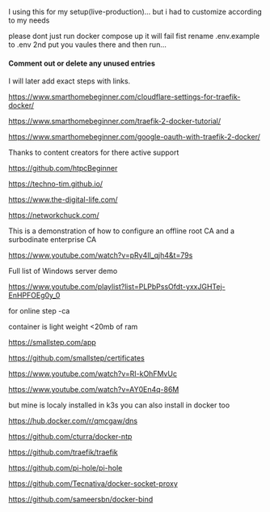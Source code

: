 I using this for my setup(live-production)... but i had to customize according to my needs

please dont just run docker compose up it will fail
fist rename .env.example to .env
2nd put you vaules there and then run...

#### Comment out or delete any unused entries

I will later add exact steps with links.

https://www.smarthomebeginner.com/cloudflare-settings-for-traefik-docker/

https://www.smarthomebeginner.com/traefik-2-docker-tutorial/

https://www.smarthomebeginner.com/google-oauth-with-traefik-2-docker/

Thanks to content creators for there active support

https://github.com/htpcBeginner

https://techno-tim.github.io/

https://www.the-digital-life.com/

https://networkchuck.com/

This is a demonstration of how to configure an offline root CA and a surbodinate enterprise CA

https://www.youtube.com/watch?v=pRy4Il_qjh4&t=79s

Full list of Windows server demo

https://www.youtube.com/playlist?list=PLPbPssOfdt-yxxJGHTej-EnHPFOEg0y_0

for online step -ca

container is light weight <20mb of ram

https://smallstep.com/app

https://github.com/smallstep/certificates

https://www.youtube.com/watch?v=RI-kOhFMvUc

https://www.youtube.com/watch?v=AY0En4q-86M

but mine is localy installed in k3s you can also install in docker too

https://hub.docker.com/r/qmcgaw/dns

https://github.com/cturra/docker-ntp

https://github.com/traefik/traefik

https://github.com/pi-hole/pi-hole

https://github.com/Tecnativa/docker-socket-proxy

https://github.com/sameersbn/docker-bind
